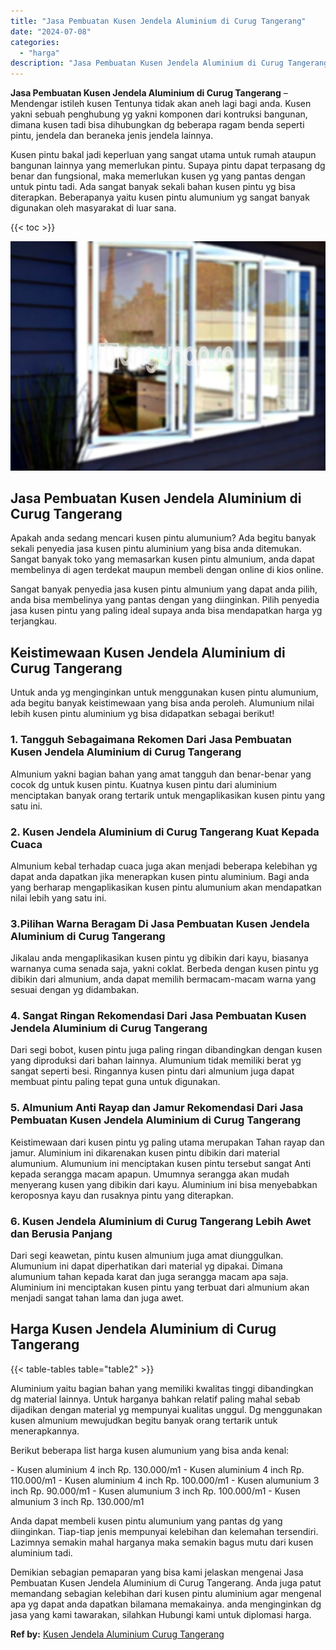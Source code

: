 ```yaml
---
title: "Jasa Pembuatan Kusen Jendela Aluminium di Curug Tangerang"
date: "2024-07-08"
categories: 
  - "harga"
description: "Jasa Pembuatan Kusen Jendela Aluminium di Curug Tangerang. Demikian sebagian pemaparan yang bisa kami jelaskan mengenai Jasa Pembuatan Kusen Jendela Aluminiu..."
---
```


**Jasa Pembuatan Kusen Jendela Aluminium di Curug Tangerang** – Mendengar istileh kusen Tentunya tidak akan aneh lagi bagi anda. Kusen yakni sebuah penghubung yg yakni komponen dari kontruksi bangunan, dimana kusen tadi bisa dihubungkan dg beberapa ragam benda seperti pintu, jendela dan beraneka jenis jendela lainnya.

Kusen pintu bakal jadi keperluan yang sangat utama untuk rumah ataupun bangunan lainnya yang memerlukan pintu. Supaya pintu dapat terpasang dg benar dan fungsional, maka memerlukan kusen yg yang pantas dengan untuk pintu tadi. Ada sangat banyak sekali bahan kusen pintu yg bisa diterapkan. Beberapanya yaitu kusen pintu alumunium yg sangat banyak digunakan oleh masyarakat di luar sana.

{{< toc >}}

![Jasa Pembuatan Kusen Jendela Aluminium di Curug Tangerang](/images/harga-kusen-jendela-alumunium-19.png)

## Jasa Pembuatan Kusen Jendela Aluminium di Curug Tangerang

Apakah anda sedang mencari kusen pintu alumunium? Ada begitu banyak sekali penyedia jasa kusen pintu aluminium yang bisa anda ditemukan. Sangat banyak toko yang memasarkan kusen pintu almunium, anda dapat membelinya di agen terdekat maupun membeli dengan online di kios online.

Sangat banyak penyedia jasa kusen pintu almunium yang dapat anda pilih, anda bisa membelinya yang pantas dengan yang diinginkan. Pilih penyedia jasa kusen pintu yang paling ideal supaya anda bisa mendapatkan harga yg terjangkau.

## Keistimewaan Kusen Jendela Aluminium di Curug Tangerang

Untuk anda yg menginginkan untuk menggunakan kusen pintu alumunium, ada begitu banyak keistimewaan yang bisa anda peroleh. Alumunium nilai lebih kusen pintu aluminium yg bisa didapatkan sebagai berikut!

### 1\. Tangguh Sebagaimana Rekomen Dari Jasa Pembuatan Kusen Jendela Aluminium di Curug Tangerang

Almunium yakni bagian bahan yang amat tangguh dan benar-benar yang cocok dg untuk kusen pintu. Kuatnya kusen pintu dari aluminium menciptakan banyak orang tertarik untuk mengaplikasikan kusen pintu yang satu ini.

### 2\. Kusen Jendela Aluminium di Curug Tangerang Kuat Kepada Cuaca

Almunium kebal terhadap cuaca juga akan menjadi beberapa kelebihan yg dapat anda dapatkan jika menerapkan kusen pintu aluminium. Bagi anda yang berharap mengaplikasikan kusen pintu alumunium akan mendapatkan nilai lebih yang satu ini.

### 3.Pilihan Warna Beragam Di Jasa Pembuatan Kusen Jendela Aluminium di Curug Tangerang

Jikalau anda mengaplikasikan kusen pintu yg dibikin dari kayu, biasanya warnanya cuma senada saja, yakni coklat. Berbeda dengan kusen pintu yg dibikin dari almunium, anda dapat memilih bermacam-macam warna yang sesuai dengan yg didambakan.

### 4\. Sangat Ringan Rekomendasi Dari Jasa Pembuatan Kusen Jendela Aluminium di Curug Tangerang

Dari segi bobot, kusen pintu juga paling ringan dibandingkan dengan kusen yang diproduksi dari bahan lainnya. Alumunium tidak memiliki berat yg sangat seperti besi. Ringannya kusen pintu dari almunium juga dapat membuat pintu paling tepat guna untuk digunakan.

### 5\. Almunium Anti Rayap dan Jamur Rekomendasi Dari Jasa Pembuatan Kusen Jendela Aluminium di Curug Tangerang

Keistimewaan dari kusen pintu yg paling utama merupakan Tahan rayap dan jamur. Aluminium ini dikarenakan kusen pintu dibikin dari material alumunium. Alumunium ini menciptakan kusen pintu tersebut sangat Anti kepada serangga macam apapun. Umumnya serangga akan mudah menyerang kusen yang dibikin dari kayu. Aluminium ini bisa menyebabkan keroposnya kayu dan rusaknya pintu yang diterapkan.

### 6\. Kusen Jendela Aluminium di Curug Tangerang Lebih Awet dan Berusia Panjang

Dari segi keawetan, pintu kusen almunium juga amat diunggulkan. Alumunium ini dapat diperhatikan dari material yg dipakai. Dimana alumunium tahan kepada karat dan juga serangga macam apa saja. Aluminium ini menciptakan kusen pintu yang terbuat dari almunium akan menjadi sangat tahan lama dan juga awet.

## Harga Kusen Jendela Aluminium di Curug Tangerang

{{< table-tables table="table2" >}}

Aluminium yaitu bagian bahan yang memiliki kwalitas tinggi dibandingkan dg material lainnya. Untuk harganya bahkan relatif paling mahal sebab dijadikan dengan material yg mempunyai kualitas unggul. Dg menggunakan kusen almunium mewujudkan begitu banyak orang tertarik untuk menerapkannya.

Berikut beberapa list harga kusen alumunium yang bisa anda kenal:

\- Kusen aluminium 4 inch Rp. 130.000/m1 - Kusen aluminium 4 inch Rp. 110.000/m1 - Kusen aluminium 4 inch Rp. 100.000/m1 - Kusen alumunium 3 inch Rp. 90.000/m1 - Kusen alumunium 3 inch Rp. 100.000/m1 - Kusen almunium 3 inch Rp. 130.000/m1

Anda dapat membeli kusen pintu alumunium yang pantas dg yang diinginkan. Tiap-tiap jenis mempunyai kelebihan dan kelemahan tersendiri. Lazimnya semakin mahal harganya maka semakin bagus mutu dari kusen aluminium tadi.

Demikian sebagian pemaparan yang bisa kami jelaskan mengenai Jasa Pembuatan Kusen Jendela Aluminium di Curug Tangerang. Anda juga patut memandang sebagian kelebihan dari kusen pintu aluminium agar mengenal apa yg dapat anda dapatkan bilamana memakainya. anda menginginkan dg jasa yang kami tawarakan, silahkan Hubungi kami untuk diplomasi harga.

**Ref by:** [Kusen Jendela Aluminium Curug Tangerang](https://id.wikipedia.org/wiki/Kusen)

